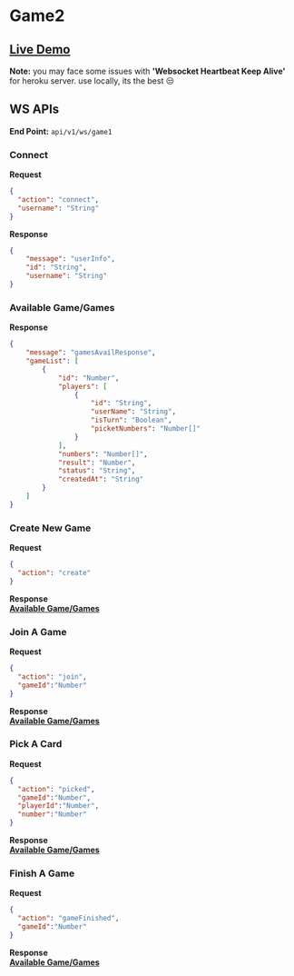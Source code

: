 # Game2

## [Live Demo](https://l0053r-451f.github.io/GuessNumberGame/game2.html)

**Note:** you may face some issues with **'Websocket Heartbeat Keep Alive'** for heroku server. use locally, its the best :unamused:

## WS APIs
**End Point:** `api/v1/ws/game1`
### Connect
**Request**
```json
{
  "action": "connect",
  "username": "String"
}
```
**Response**
```json
{
    "message": "userInfo",
    "id": "String",
    "username": "String"
}
```

### Available Game/Games
**Response**
```json
{
    "message": "gamesAvailResponse",
    "gameList": [
        {
            "id": "Number",
            "players": [
                {
                    "id": "String",
                    "userName": "String",
                    "isTurn": "Boolean",
                    "picketNumbers": "Number[]"
                }
            ],
            "numbers": "Number[]",
            "result": "Number",
            "status": "String",
            "createdAt": "String"
        }
    ]
}
```
### Create New Game
**Request**
```json
{
  "action": "create"
}
```
**Response**
<br/>
**[Available Game/Games](#available-gamegames)**
### Join A Game
**Request**
```json
{
  "action": "join",
  "gameId":"Number"
}
```
**Response**
<br/>
**[Available Game/Games](#available-gamegames)**
### Pick A Card
**Request**
```json
{
  "action": "picked",
  "gameId":"Number",
  "playerId":"Number",
  "number":"Number"
}
```
**Response**
<br/>
**[Available Game/Games](#available-gamegames)**
### Finish A Game
**Request**
```json
{
  "action": "gameFinished",
  "gameId":"Number"
}
```
**Response**
<br/>
**[Available Game/Games](#available-gamegames)**
